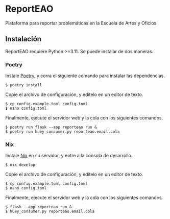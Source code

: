 # ReportEAO

Plataforma para reportar problemáticas en la Escuela de Artes y Oficios

## Instalación

ReportEAO requiere Python >=3.11. Se puede instalar de dos maneras.

### Poetry

Instale [Poetry](https://python-poetry.org), y corra el siguiente comando para instalar las dependencias.

```
$ poetry install
```

Copie el archivo de configuración, y edítelo en un editor de texto.

```
$ cp config.example.toml config.toml
$ nano config.toml
```

Finalmente, ejecute el servidor web y la cola con los siguientes comandos.

```
$ poetry run flask --app reporteao run &
$ poetry run huey_consumer.py reporteao.email.cola
```

### Nix

Instale [Nix](https://nixos.org) en su servidor, y entre a la consola de desarrollo.

```
$ nix develop
```

Copie el archivo de configuración, y edítelo en un editor de texto.

```
$ cp config.example.toml config.toml
$ nano config.toml
```

Finalmente, ejecute el servidor web y la cola con los siguientes comandos.

```
$ flask --app reporteao run &
$ huey_consumer.py reporteao.email.cola
```
